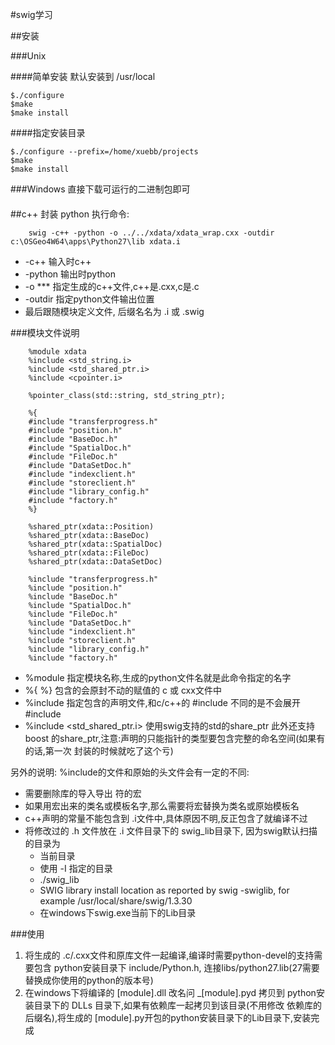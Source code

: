 #swig学习 

##安装

###Unix

####简单安装
默认安装到 /usr/local
```
$./configure
$make
$make install 
```

####指定安装目录
```
$./configure --prefix=/home/xuebb/projects
$make
$make install
```

###Windows
直接下载可运行的二进制包即可

####

##c++ 封装 python
    执行命令:
```
    swig -c++ -python -o ../../xdata/xdata_wrap.cxx -outdir c:\OSGeo4W64\apps\Python27\lib xdata.i
```

* -c++     输入时c++
* -python  输出时python
* -o ***    指定生成的c++文件,c++是.cxx,c是.c
* -outdir 指定python文件输出位置
* 最后跟随模块定义文件, 后缀名名为 .i 或 .swig

###模块文件说明

```
    %module xdata
    %include <std_string.i>
    %include <std_shared_ptr.i>
    %include <cpointer.i>

    %pointer_class(std::string, std_string_ptr);

    %{
    #include "transferprogress.h"
    #include "position.h"
    #include "BaseDoc.h"
    #include "SpatialDoc.h"
    #include "FileDoc.h"
    #include "DataSetDoc.h"
    #include "indexclient.h"
    #include "storeclient.h"
    #include "library_config.h"
    #include "factory.h"
    %}

    %shared_ptr(xdata::Position)
    %shared_ptr(xdata::BaseDoc)
    %shared_ptr(xdata::SpatialDoc)
    %shared_ptr(xdata::FileDoc)
    %shared_ptr(xdata::DataSetDoc)

    %include "transferprogress.h"
    %include "position.h"
    %include "BaseDoc.h"
    %include "SpatialDoc.h"
    %include "FileDoc.h"
    %include "DataSetDoc.h"
    %include "indexclient.h"
    %include "storeclient.h"
    %include "library_config.h"
    %include "factory.h"
```

* %module  指定模块名称,生成的python文件名就是此命令指定的名字
* %{ %} 包含的会原封不动的赋值的 c 或 cxx文件中
* %include 指定包含的声明文件,和c/c++的 #include 不同的是不会展开#include
* %include <std_shared_ptr.i> 使用swig支持的std的share_ptr 此外还支持boost
的share_ptr,注意:声明的只能指针的类型要包含完整的命名空间(如果有的话,第一次
封装的时候就吃了这个亏)

另外的说明: %include的文件和原始的头文件会有一定的不同:
* 需要删除库的导入导出 符的宏
* 如果用宏出来的类名或模板名字,那么需要将宏替换为类名或原始模板名
* c++声明的常量不能包含到 .i文件中,具体原因不明,反正包含了就编译不过
* 将修改过的 .h 文件放在 .i 文件目录下的 swig_lib目录下, 因为swig默认扫描的目录为
    * 当前目录
    * 使用 -I 指定的目录
    * ./swig_lib
    * SWIG library install location as reported by swig -swiglib, for example /usr/local/share/swig/1.3.30
    * 在windows下swig.exe当前下的Lib目录


###使用
1. 将生成的 .c/.cxx文件和原库文件一起编译,编译时需要python-devel的支持需要包含 python安装目录下 include/Python.h,
连接libs/python27.lib(27需要替换成你使用的python的版本号)
2. 在windows下将编译的 [module].dll 改名问 _[module].pyd 拷贝到 python安装目录下的 DLLs 目录下,如果有依赖库一起拷贝到该目录(不用修改
 依赖库的后缀名),将生成的 [module].py开包的python安装目录下的Lib目录下,安装完成
 
